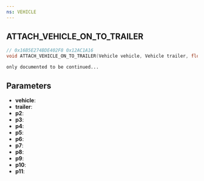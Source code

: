 ```yaml
---
ns: VEHICLE
---
```

## ATTACH_VEHICLE_ON_TO_TRAILER

```c
// 0x16B5E274BDE402F8 0x12AC1A16
void ATTACH_VEHICLE_ON_TO_TRAILER(Vehicle vehicle, Vehicle trailer, float p2, float p3, float p4, float p5, float p6, float p7, float p8, float p9, float p10, float p11);
```

```
only documented to be continued...  
```

## Parameters
* **vehicle**: 
* **trailer**: 
* **p2**: 
* **p3**: 
* **p4**: 
* **p5**: 
* **p6**: 
* **p7**: 
* **p8**: 
* **p9**: 
* **p10**: 
* **p11**: 

